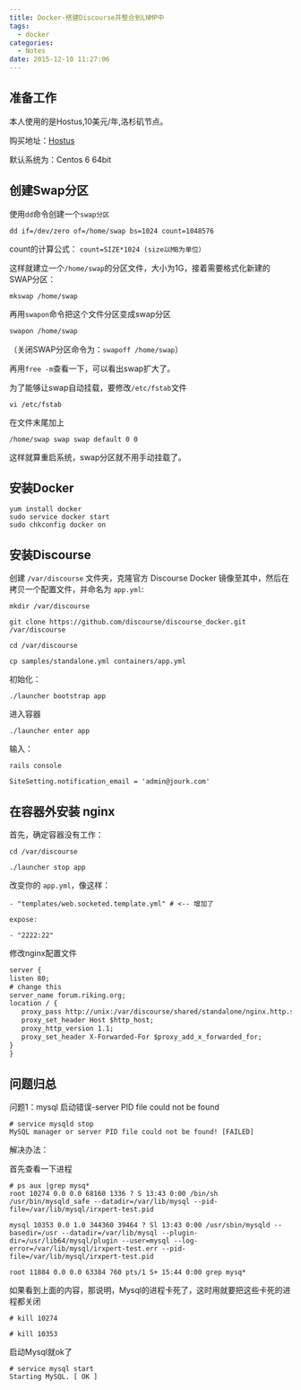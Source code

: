 ```yaml
---
title: Docker-搭建Discourse并整合到LNMP中
tags:
  - docker
categories:
  - Notes
date: 2015-12-10 11:27:06
---
```


## 准备工作

本人使用的是Hostus,10美元/年,洛杉矶节点。 

购买地址：[Hostus](https://my.hostus.us/aff.php?aff=822&pid=103)

默认系统为：Centos 6 64bit

## 创建Swap分区

使用`dd`命令创建一个`swap分区`

``` {bash}
dd if=/dev/zero of=/home/swap bs=1024 count=1048576
```

count的计算公式： `count=SIZE*1024 (size以MB为单位）`

这样就建立一个`/home/swap`的分区文件，大小为1G，接着需要格式化新建的SWAP分区：

```{bash}
mkswap /home/swap
```
再用`swapon`命令把这个文件分区变成swap分区

``` bash
swapon /home/swap
```
（关闭SWAP分区命令为：`swapoff /home/swap`）

再用`free -m`查看一下，可以看出swap扩大了。

为了能够让swap自动挂载，要修改`/etc/fstab`文件

```linux
vi /etc/fstab
```
在文件末尾加上
```
/home/swap swap swap default 0 0
```
这样就算重启系统，swap分区就不用手动挂载了。
## 安装Docker

```linux
yum install docker
sudo service docker start
sudo chkconfig docker on
```
## 安装Discourse
创建 `/var/discourse` 文件夹，克隆官方 Discourse Docker 镜像至其中，然后在拷贝一个配置文件，并命名为 `app.yml`:

```linux
mkdir /var/discourse
```
```linux
git clone https://github.com/discourse/discourse_docker.git /var/discourse
```
```linux
cd /var/discourse
```
```linux
cp samples/standalone.yml containers/app.yml
```
初始化：
```linux
./launcher bootstrap app
```
进入容器
```linux
./launcher enter app
```
输入：
```linux
rails console
```
```
SiteSetting.notification_email = 'admin@jourk.com'
```
## 在容器外安装 nginx
首先，确定容器没有工作：
```linux
cd /var/discourse
```
```linux
./launcher stop app
```
改变你的 `app.yml`，像这样：
```
- "templates/web.socketed.template.yml" # <-- 增加了

expose:

- "2222:22"
```
修改nginx配置文件
```xml
server {
listen 80;
# change this
server_name forum.riking.org;
location / {
   proxy_pass http://unix:/var/discourse/shared/standalone/nginx.http.sock:;
   proxy_set_header Host $http_host;
   proxy_http_version 1.1;
   proxy_set_header X-Forwarded-For $proxy_add_x_forwarded_for;
}
}
```

## 问题归总

问题1：mysql 启动错误-server PID file could not be found
```
# service mysqld stop
MySQL manager or server PID file could not be found! [FAILED]
```
解决办法：

首先查看一下进程
```
# ps aux |grep mysq*
root 10274 0.0 0.0 68160 1336 ? S 13:43 0:00 /bin/sh /usr/bin/mysqld_safe --datadir=/var/lib/mysql --pid-file=/var/lib/mysql/irxpert-test.pid

mysql 10353 0.0 1.0 344360 39464 ? Sl 13:43 0:00 /usr/sbin/mysqld --basedir=/usr --datadir=/var/lib/mysql --plugin-dir=/usr/lib64/mysql/plugin --user=mysql --log-error=/var/lib/mysql/irxpert-test.err --pid-file=/var/lib/mysql/irxpert-test.pid

root 11884 0.0 0.0 63384 760 pts/1 S+ 15:44 0:00 grep mysq*
```
如果看到上面的内容，那说明，Mysql的进程卡死了，这时用就要把这些卡死的进程都关闭
```
# kill 10274

# kill 10353
```

启动Mysql就ok了
```
# service mysql start
Starting MySQL. [ OK ]
```